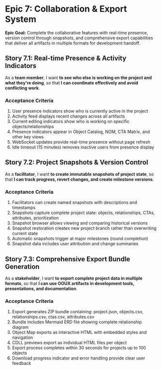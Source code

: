 # Epic 7: Collaboration & Export System

**Epic Goal:** Complete the collaborative features with real-time presence, version control through snapshots, and comprehensive export capabilities that deliver all artifacts in multiple formats for development handoff.

## Story 7.1: Real-time Presence & Activity Indicators

As a **team member**,
I want **to see who else is working on the project and what they're doing**,
so that **I can coordinate effectively and avoid conflicting work**.

### Acceptance Criteria
1. User presence indicators show who is currently active in the project
2. Activity feed displays recent changes across all artifacts
3. Current editing indicators show who is working on specific objects/relationships
4. Presence indicators appear in Object Catalog, NOM, CTA Matrix, and other key views
5. WebSocket updates provide real-time presence without page refresh
6. Idle timeout (15 minutes) removes inactive users from presence display

## Story 7.2: Project Snapshots & Version Control

As a **facilitator**,
I want **to create immutable snapshots of project state**,
so that **I can track progress, revert changes, and create milestone versions**.

### Acceptance Criteria
1. Facilitators can create named snapshots with descriptions and timestamps
2. Snapshots capture complete project state: objects, relationships, CTAs, attributes, prioritization
3. Snapshot browser allows viewing and comparing historical versions
4. Snapshot restoration creates new project branch rather than overwriting current state
5. Automatic snapshots trigger at major milestones (round completion)
6. Snapshot data includes user attribution and change summaries

## Story 7.3: Comprehensive Export Bundle Generation

As a **stakeholder**,
I want **to export complete project data in multiple formats**,
so that **I can use OOUX artifacts in development tools, presentations, and documentation**.

### Acceptance Criteria
1. Export generates ZIP bundle containing: project.json, objects.csv, relationships.csv, ctas.csv, attributes.csv
2. Bundle includes Mermaid ERD file showing complete relationship diagram
3. Object Map exports as interactive HTML with embedded styles and navigation
4. CDLL previews export as individual HTML files per object
5. Export process completes within 30 seconds for projects up to 100 objects
6. Download progress indicator and error handling provide clear user feedback
